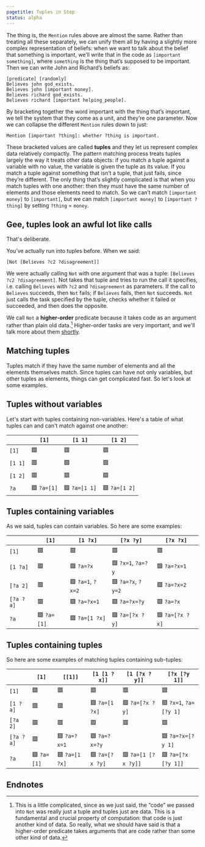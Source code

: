 ```yaml
---
pagetitle: Tuples in Step
status: alpha
---
```

The thing is, the `Mention` rules above are almost the same.  Rather than treating all these separately, we can unify them all by having a slightly more complex representation of beliefs: when we want to talk about the belief that something is important, we’ll write that in the code as `[important something]`, where `something` is the thing that’s supposed to be important.  Then we can write John and Richard’s beliefs as:
```step
[predicate] [randomly]
Believes john god_exists.
Believes john [important money].
Believes richard god_exists.
Believes richard [important helping_people].
```
By bracketing together the word important with the thing that’s important, we tell the system that they come as a unit, and they’re one parameter.  Now we can collapse the different `Mention` rules down to just:
```step
Mention [important ?thing]: whether ?thing is important.
```
These bracketed values are called **tuples** and they let us represent complex data relatively compactly.  The pattern matching process treats tuples largely the way it treats other data objects: if you match a tuple against a variable with no value, the variable is given the tuple as its value.  If you match a tuple against something that isn’t a tuple, that just fails, since they’re different.  The only thing that’s slightly complicated is that when you match tuples with one another: then they must have the same number of elements and those elements need to match.  So we can’t match `[important money]` to `[important]`, but we can match `[important money]` to `[important ?thing]` by setting `?thing` = `money`.

## Gee, tuples look an awful lot like calls

That's deliberate.

You’ve actually run into tuples before.  When we said:
```step
[Not [Believes ?c2 ?disagreement]]
```
We were actually calling `Not` with one argument that was a tuple: `[Believes ?c2 ?disagreement]`.  Not takes that tuple and tries to run the call it specifies, i.e. calling `Believes` with `?c2` and `?disagreement` as parameters.  If the call to `Believes` succeeds, then `Not` fails; if `Believes` fails, then `Not` succeeds.  `Not` just calls the task specified by the tuple, checks whether it failed or succeeded, and then does the opposite.

We call `Not` a **higher-order** predicate because it takes code as an argument rather than plain old data.[^1]   Higher-order tasks are very important, and we'll talk more about them [shortly](higher-order_tasks).

## Matching tuples

Tuples match if they have the same number of elements and all the elements themselves match.  Since tuples can have not only variables, but other tuples as elements, things can get complicated fast.  So let's look at some examples.

## Tuples without variables

Let's start with tuples containing non-variables.  Here's a table of what tuples can and can't match against one another:

|         | `[1]`  | `[1 1]` | `[1 2]` |
| -----   | ------ | ------- | --------|
| `[1]`   | 🟩    | 🟥      | 🟥     |
| `[1 1]` | 🟥    | 🟩      | 🟥     |
| `[1 2]` | 🟥    | 🟥      | 🟩      |
| `?a`    | 🟩 `?a=[1]` | 🟩 `?a=[1 1]` |🟩 `?a=[1 2]` |

## Tuples containing variables

As we said, tuples can contain variables.  So here are some examples:

|          | `[1]`  | `[1 ?x]`          | `[?x ?y]`           | `[?x ?x]` |
| -----    | ------ | -------           | --------            | ----      |
| `[1]`    | 🟩    | 🟥                | 🟥                 | 🟥        |
| `[1 ?a]` | 🟥    | 🟩 `?a=?x`        | 🟩 `?x=1`, `?a=?y` | 🟩 `?a=?x=1` |
| `[?a 2]` | 🟥    | 🟩 `?a=1`, `?x=2` | 🟩 `?a=?x`, `?y=2` | 🟩 `?a=?x=2` |
| `[?a ?a]` | 🟥    | 🟩 `?a=?x=1`     | 🟩 `?a=?x=?y`      | 🟩 `?a=?x` |
| `?a`    | 🟩 `?a=[1]` | 🟩 `?a=[1 ?x]` |🟩 `?a=[?x ?y]` | 🟩 `?a=[?x ?x]` |

## Tuples containing tuples

So here are some examples of matching tuples containing sub-tuples:

|          | `[1]`  | `[[1]]` | `[1 [1 ?x]]`   | `[1 [?x ?y]]` | `[?x [?y 1]]` |
| -----    | ------ | ------- | --------       | ----          | -----------   |
| `[1]`    | 🟩    | 🟥      | 🟥            | 🟥           | 🟥           |
| `[1 ?a]` | 🟥    | 🟥      | 🟩 `?a=[1 ?x]`|🟩 `?a=[?x ?y]` | 🟩 `?x=1`, `?a=[?y 1]` |
| `[?a 2]` | 🟥    | 🟥      | 🟥            |🟥             | 🟥             |
| `[?a ?a]` | 🟥    | 🟩 `?a=?x=1`| 🟩 `?a=?x=?y`| | 🟩 `?a=?x=[?y 1]` |
| `?a`    | 🟩 `?a=[1]` | 🟩 `?a=[1 ?x]` |🟩 `?a=[?x ?y]` | 🟩 `?a=[1 [?x ?y]]` | 🟩 `?a=[?x [?y 1]]` |

## Endnotes

[^1]: This is a little complicated, since as we just said, the “code” we passed into `Not` was really just a tuple and tuples just are data.  This is a fundamental and crucial property of computation: that code is just another kind of data.  So really, what we should have said is that a higher-order predicate takes arguments that are code rather than some other kind of data.
